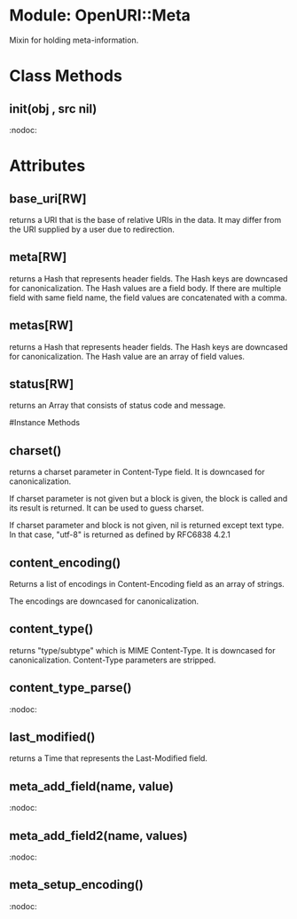 # Module: OpenURI::Meta
    

Mixin for holding meta-information.


# Class Methods
## init(obj , src nil) [](#method-c-init)
:nodoc:
# Attributes
## base_uri[RW] [](#attribute-i-base_uri)
returns a URI that is the base of relative URIs in the data. It may differ
from the URI supplied by a user due to redirection.

## meta[RW] [](#attribute-i-meta)
returns a Hash that represents header fields. The Hash keys are downcased for
canonicalization. The Hash values are a field body. If there are multiple
field with same field name, the field values are concatenated with a comma.

## metas[RW] [](#attribute-i-metas)
returns a Hash that represents header fields. The Hash keys are downcased for
canonicalization. The Hash value are an array of field values.

## status[RW] [](#attribute-i-status)
returns an Array that consists of status code and message.


#Instance Methods
## charset() [](#method-i-charset)
returns a charset parameter in Content-Type field. It is downcased for
canonicalization.

If charset parameter is not given but a block is given, the block is called
and its result is returned. It can be used to guess charset.

If charset parameter and block is not given, nil is returned except text type.
In that case, "utf-8" is returned as defined by RFC6838 4.2.1

## content_encoding() [](#method-i-content_encoding)
Returns a list of encodings in Content-Encoding field as an array of strings.

The encodings are downcased for canonicalization.

## content_type() [](#method-i-content_type)
returns "type/subtype" which is MIME Content-Type. It is downcased for
canonicalization. Content-Type parameters are stripped.

## content_type_parse() [](#method-i-content_type_parse)
:nodoc:

## last_modified() [](#method-i-last_modified)
returns a Time that represents the Last-Modified field.

## meta_add_field(name, value) [](#method-i-meta_add_field)
:nodoc:

## meta_add_field2(name, values) [](#method-i-meta_add_field2)
:nodoc:

## meta_setup_encoding() [](#method-i-meta_setup_encoding)
:nodoc:

